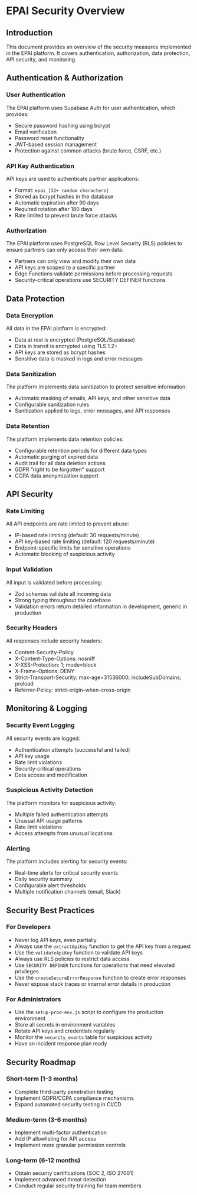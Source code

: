 # EPAI Security Overview

## Introduction

This document provides an overview of the security measures implemented in the EPAI platform. It covers authentication, authorization, data protection, API security, and monitoring.

## Authentication & Authorization

### User Authentication

The EPAI platform uses Supabase Auth for user authentication, which provides:

- Secure password hashing using bcrypt
- Email verification
- Password reset functionality
- JWT-based session management
- Protection against common attacks (brute force, CSRF, etc.)

### API Key Authentication

API keys are used to authenticate partner applications:

- Format: `epai_[32+ random characters]`
- Stored as bcrypt hashes in the database
- Automatic expiration after 90 days
- Required rotation after 180 days
- Rate limited to prevent brute force attacks

### Authorization

The EPAI platform uses PostgreSQL Row Level Security (RLS) policies to ensure partners can only access their own data:

- Partners can only view and modify their own data
- API keys are scoped to a specific partner
- Edge Functions validate permissions before processing requests
- Security-critical operations use SECURITY DEFINER functions

## Data Protection

### Data Encryption

All data in the EPAI platform is encrypted:

- Data at rest is encrypted (PostgreSQL/Supabase)
- Data in transit is encrypted using TLS 1.2+
- API keys are stored as bcrypt hashes
- Sensitive data is masked in logs and error messages

### Data Sanitization

The platform implements data sanitization to protect sensitive information:

- Automatic masking of emails, API keys, and other sensitive data
- Configurable sanitization rules
- Sanitization applied to logs, error messages, and API responses

### Data Retention

The platform implements data retention policies:

- Configurable retention periods for different data types
- Automatic purging of expired data
- Audit trail for all data deletion actions
- GDPR "right to be forgotten" support
- CCPA data anonymization support

## API Security

### Rate Limiting

All API endpoints are rate limited to prevent abuse:

- IP-based rate limiting (default: 30 requests/minute)
- API key-based rate limiting (default: 120 requests/minute)
- Endpoint-specific limits for sensitive operations
- Automatic blocking of suspicious activity

### Input Validation

All input is validated before processing:

- Zod schemas validate all incoming data
- Strong typing throughout the codebase
- Validation errors return detailed information in development, generic in production

### Security Headers

All responses include security headers:

- Content-Security-Policy
- X-Content-Type-Options: nosniff
- X-XSS-Protection: 1; mode=block
- X-Frame-Options: DENY
- Strict-Transport-Security: max-age=31536000; includeSubDomains; preload
- Referrer-Policy: strict-origin-when-cross-origin

## Monitoring & Logging

### Security Event Logging

All security events are logged:

- Authentication attempts (successful and failed)
- API key usage
- Rate limit violations
- Security-critical operations
- Data access and modification

### Suspicious Activity Detection

The platform monitors for suspicious activity:

- Multiple failed authentication attempts
- Unusual API usage patterns
- Rate limit violations
- Access attempts from unusual locations

### Alerting

The platform includes alerting for security events:

- Real-time alerts for critical security events
- Daily security summary
- Configurable alert thresholds
- Multiple notification channels (email, Slack)

## Security Best Practices

### For Developers

- Never log API keys, even partially
- Always use the `extractApiKey` function to get the API key from a request
- Use the `validateApiKey` function to validate API keys
- Always use RLS policies to restrict data access
- Use `SECURITY DEFINER` functions for operations that need elevated privileges
- Use the `createSecureErrorResponse` function to create error responses
- Never expose stack traces or internal error details in production

### For Administrators

- Use the `setup-prod-env.js` script to configure the production environment
- Store all secrets in environment variables
- Rotate API keys and credentials regularly
- Monitor the `security_events` table for suspicious activity
- Have an incident response plan ready

## Security Roadmap

### Short-term (1-3 months)

- Complete third-party penetration testing
- Implement GDPR/CCPA compliance mechanisms
- Expand automated security testing in CI/CD

### Medium-term (3-6 months)

- Implement multi-factor authentication
- Add IP allowlisting for API access
- Implement more granular permission controls

### Long-term (6-12 months)

- Obtain security certifications (SOC 2, ISO 27001)
- Implement advanced threat detection
- Conduct regular security training for team members
